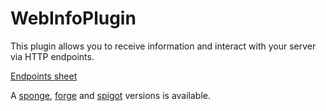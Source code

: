 # WebInfoPlugin

This plugin allows you to receive information and interact with your server via HTTP endpoints.

[Endpoints sheet](https://redguy.ru/webinfoswag/#/)

A [sponge](https://ore.spongepowered.org/Red_Guy/WebInfo), [forge](https://www.curseforge.com/minecraft/mc-mods/webinfo) and [spigot](https://www.spigotmc.org/resources/webinfomod.78005) versions is available.
